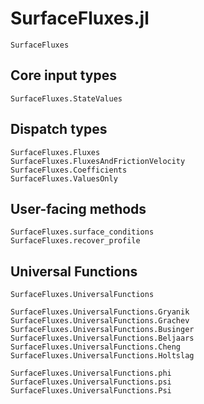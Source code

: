 # SurfaceFluxes.jl

```@docs
SurfaceFluxes
```

## Core input types

```@docs
SurfaceFluxes.StateValues
```

## Dispatch types

```@docs
SurfaceFluxes.Fluxes
SurfaceFluxes.FluxesAndFrictionVelocity
SurfaceFluxes.Coefficients
SurfaceFluxes.ValuesOnly
```

## User-facing methods

```@docs
SurfaceFluxes.surface_conditions
SurfaceFluxes.recover_profile
```

## Universal Functions

```@docs
SurfaceFluxes.UniversalFunctions
```

```@docs
SurfaceFluxes.UniversalFunctions.Gryanik
SurfaceFluxes.UniversalFunctions.Grachev
SurfaceFluxes.UniversalFunctions.Businger
SurfaceFluxes.UniversalFunctions.Beljaars
SurfaceFluxes.UniversalFunctions.Cheng
SurfaceFluxes.UniversalFunctions.Holtslag
```

```@docs
SurfaceFluxes.UniversalFunctions.phi
SurfaceFluxes.UniversalFunctions.psi
SurfaceFluxes.UniversalFunctions.Psi
```
